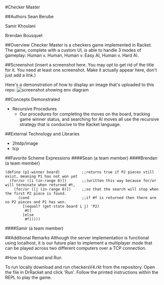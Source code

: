 #Checker Master

##Authors
Sean Berube

Samir Khoulani

Brendan Bousquet

##Overview
Checker Master is a checkers game implemented in Racket. The game, complete with a custom UI, is able to handle 3 modes of gameplay: Human v. Human, Human v. Easy AI, Human v. Hard AI.

##Screenshot
(insert a screenshot here. You may opt to get rid of the title for it. You need at least one screenshot. Make it actually appear here, don't just add a link.)

Here's a demonstration of how to display an image that's uploaded to this repo:
![screenshot showing env diagram](withdraw.png)

##Concepts Demonstrated
* Recursive Procedures
  * Our procedures for completing the moves on the board, tracking game winner status, and searching for AI moves all use the recursive strategy that is conducive to the Racket language.

##External Technology and Libraries
* 2htdp/image
* tcp

##Favorite Scheme Expressions
####Sean (a team member)
####Brendan (a team member)
```Racket
(define (p1-winner board)          ;;returns true if P2 pieces still exist, meaning P1 has not won yet
  (for/or ([i (in-range 8)])       ;;(written this way because for/or will terminate when returned #t, 
    (for/or ([j (in-range 8)])     ;;so that the search will stop when the first P2 piece is found.
      (cond                        ;;if #f is returned then there are no P2 pieces and P1 has won.
        [(equal? (get-state board i j) 'P2)
         #t]
        [else
         #f]))))
```
####Samir (a team member)

##Additional Remarks
Although the server implementation is functional using localhost, it is our future plan to implement a multiplayer mode that can be played across two different computers over a TCP connection.

#How to Download and Run

To run locally download and run checkersV4.rkt from the repository.  Open the file in DrRacket and click 'Run'.  Follow the printed instructions within the REPL to play the game.
